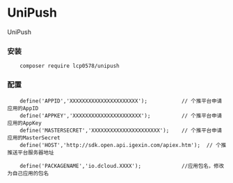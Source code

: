 # UniPush
UniPush

### 安装

		composer require lcp0578/unipush
### 配置


		define('APPID','XXXXXXXXXXXXXXXXXXXXXX');			// 个推平台申请应用的AppID
		define('APPKEY','XXXXXXXXXXXXXXXXXXXXXX');			// 个推平台申请应用的AppKey
		define('MASTERSECRET','XXXXXXXXXXXXXXXXXXXXXX');	// 个推平台申请应用的MasterSecret
		define('HOST','http://sdk.open.api.igexin.com/apiex.htm');	// 个推推送平台服务器地址
		
		define('PACKAGENAME','io.dcloud.XXXX');				//应用包名，修改为自己应用的包名